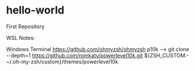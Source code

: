 # hello-world
First Repository


WSL Notes:

Windows Terminal
https://github.com/ohmyzsh/ohmyzsh
p10k --> git clone --depth=1 https://github.com/romkatv/powerlevel10k.git ${ZSH_CUSTOM:-~/.oh-my-zsh/custom}/themes/powerlevel10k
